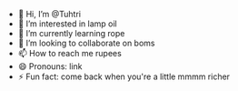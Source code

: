 - 👋 Hi, I’m @Tuhtri
- 👀 I’m interested in lamp oil
- 🌱 I’m currently learning rope
- 💞️ I’m looking to collaborate on boms
- 📫 How to reach me rupees
- 😄 Pronouns: link
- ⚡ Fun fact: come back when you're a little mmmm richer

<!---
Tuhtri/Tuhtri is a ✨ special ✨ repository because its `README.md` (this file) appears on your GitHub profile.
You can click the Preview link to take a look at your changes.
--->
 
